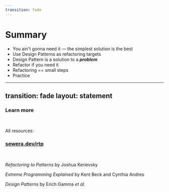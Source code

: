 ```yaml
---
transition: fade
---
```


# Summary

<v-clicks>

- You ain't gonna need it — the simplest solution is the best
- Use Design Patterns as refactoring targets
- Design Pattern is a solution to a **_problem_**
- Refactor if you need it
- Refactoring == small steps
- Practice

</v-clicks>

---
transition: fade
layout: statement
---

### **Learn more**

<br />

All resources:

### **[sewera.dev/rtp](https://www.sewera.dev/rtp)**

<br />

_Refactoring to Patterns_ by Joshua Kerievsky

_Extreme Programming Explained_ by Kent Beck and Cynthia Andres

_Design Patterns_ by Erich Gamma _et al._
